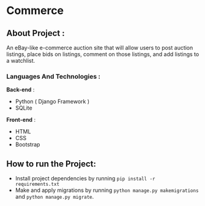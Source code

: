 # Commerce
## About Project :

An eBay-like e-commerce auction site that will allow users to post auction listings, place bids on listings, comment on those listings, and add listings to a watchlist.


### Languages And Technologies :

**Back-end** :

- Python ( Django Framework )
- SQLite

**Front-end** :

- HTML
- CSS 
- Bootstrap




## How to run the Project:

- Install project dependencies by running `pip install -r requirements.txt`
- Make and apply migrations by running `python manage.py makemigrations` and `python manage.py migrate`.
